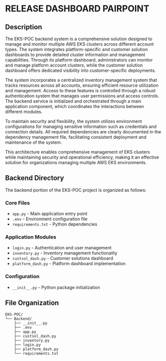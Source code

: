 # RELEASE DASHBOARD PAIRPOINT

## Description

The EKS-POC backend system is a comprehensive solution designed to manage and monitor multiple AWS EKS clusters across different account types. The system integrates platform-specific and customer solution dashboards to provide detailed cluster information and management capabilities. Through its platform dashboard, administrators can monitor and manage platform account clusters, while the customer solution dashboard offers dedicated visibility into customer-specific deployments.

The system incorporates a centralized inventory management system that tracks resources across all accounts, ensuring efficient resource utilization and management. Access to these features is controlled through a robust authentication system that manages user permissions and access controls. The backend service is initialized and orchestrated through a main application component, which coordinates the interactions between different modules.

To maintain security and flexibility, the system utilizes environment configurations for managing sensitive information such as credentials and connection details. All required dependencies are clearly documented in the dependency management file, facilitating consistent deployment and maintenance of the system.

This architecture enables comprehensive management of EKS clusters while maintaining security and operational efficiency, making it an effective solution for organizations managing multiple AWS EKS environments.

## Backend Directory

The backend portion of the EKS-POC project is organized as follows:

### Core Files
- `app.py` - Main application entry point
- `.env` - Environment configuration file
- `requirements.txt` - Python dependencies

### Application Modules
- `login.py` - Authentication and user management
- `inventory.py` - Inventory management functionality
- `custsol_dash.py` - Customer solutions dashboard
- `platform_dash.py` - Platform dashboard implementation

### Configuration
- `__init__.py` - Python package initialization

## File Organization

```
EKS-POC/
└── Backend/
    ├── __init__.py
    ├── .env
    ├── app.py
    ├── custsol_dash.py
    ├── inventory.py
    ├── login.py
    ├── platform_dash.py
    └── requirements.txt
```
